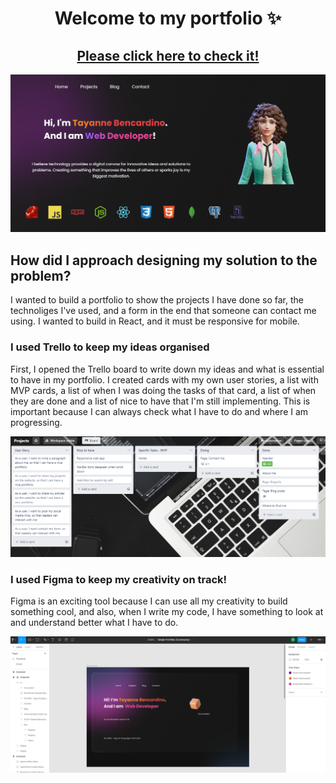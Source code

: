 # <div align="center">Welcome to my portfolio ✨</div>
## <div align="center"><a href="https://taybenca.github.io/">Please click here to check it!</div></a>

<a href="https://taybenca.github.io/"><img src="port.PNG"></a>

## How did I approach designing my solution to the problem?

I wanted to build a portfolio to show the projects I have done so far, the technoliges I've used, 
and a form in the end that someone can contact me using.
I wanted to build in React, and it must be responsive for mobile.

### I used Trello to keep my ideas organised
First, I opened the Trello board to write down my ideas and what is essential to have in my portfolio. 
I created cards with my own user stories, a list with MVP cards, a list of when I was doing the tasks of that card, 
a list of when they are done and a list of nice to have that I'm still implementing. 
This is important because I can always check what I have to do and where I am progressing.
<br>

<img src="Trello.PNG">

### I used Figma to keep my creativity on track!
Figma is an exciting tool because I can use all my creativity to build something cool, and also, 
when I write my code, I have something to look at and understand better what I have to do.
<br>

<img src="Figma.PNG">



